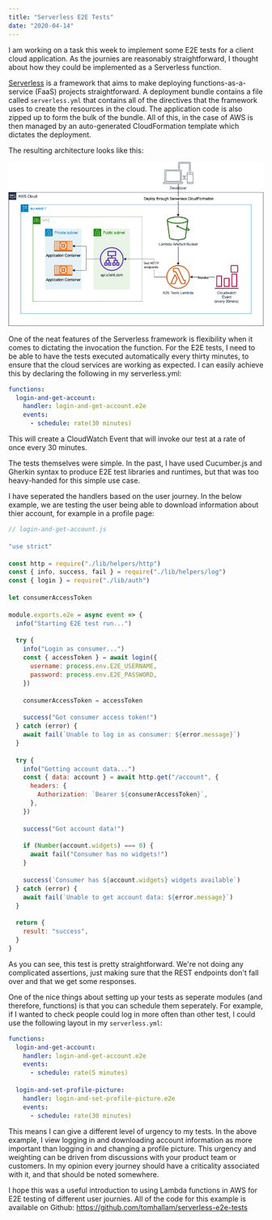 ```yaml
---
title: "Serverless E2E Tests"
date: "2020-04-14"
---
```


I am working on a task this week to implement some E2E tests for a client cloud
application. As the journies are reasonably straightforward, I thought about how
they could be implemented as a Serverless function.

<!-- end -->

[Serverless](https://serverless.com/) is a framework that aims to make deploying
functions-as-a-service (FaaS) projects straightforward. A deployment bundle
contains a file called `serverless.yml` that contains all of the directives that
the framework uses to create the resources in the cloud. The application code is
also zipped up to form the bulk of the bundle. All of this, in the case of AWS
is then managed by an auto-generated CloudFormation template which dictates the
deployment.

The resulting architecture looks like this:

![Serverless E2E Architecture](./ServerlessE2E.png)

One of the neat features of the Serverless framework is flexibility when it
comes to dictating the invocation the function. For the E2E tests, I need to be
able to have the tests executed automatically every thirty minutes, to ensure
that the cloud services are working as expected. I can easily achieve this by
declaring the following in my serverless.yml:

```yml
functions:
  login-and-get-account:
    handler: login-and-get-account.e2e
    events:
      - schedule: rate(30 minutes)
```

This will create a CloudWatch Event that will invoke our test at a rate of once
every 30 minutes.

The tests themselves were simple. In the past, I have used Cucumber.js and
Gherkin syntax to produce E2E test libraries and runtimes, but that was too
heavy-handed for this simple use case.

I have seperated the handlers based on the user journey. In the below example,
we are testing the user being able to download information about thier account,
for example in a profile page:

```js
// login-and-get-account.js

"use strict"

const http = require("./lib/helpers/http")
const { info, success, fail } = require("./lib/helpers/log")
const { login } = require("./lib/auth")

let consumerAccessToken

module.exports.e2e = async event => {
  info("Starting E2E test run...")

  try {
    info("Login as consumer...")
    const { accessToken } = await login({
      username: process.env.E2E_USERNAME,
      password: process.env.E2E_PASSWORD,
    })

    consumerAccessToken = accessToken

    success("Got consumer access token!")
  } catch (error) {
    await fail(`Unable to log in as consumer: ${error.message}`)
  }

  try {
    info("Getting account data...")
    const { data: account } = await http.get("/account", {
      headers: {
        Authorization: `Bearer ${consumerAccessToken}`,
      },
    })

    success("Got account data!")

    if (Number(account.widgets) === 0) {
      await fail("Consumer has no widgets!")
    }

    success(`Consumer has ${account.widgets} widgets available`)
  } catch (error) {
    await fail(`Unable to get account data: ${error.message}`)
  }

  return {
    result: "success",
  }
}
```

As you can see, this test is pretty straightforward. We're not doing any
complicated assertions, just making sure that the REST endpoints don't fall over
and that we get some responses.

One of the nice things about setting up your tests as seperate modules (and
therefore, functions) is that you can schedule them seperately. For example, if
I wanted to check people could log in more often than other test, I could use
the following layout in my `serverless.yml`:

```yml
functions:
  login-and-get-account:
    handler: login-and-get-account.e2e
    events:
      - schedule: rate(5 minutes)

  login-and-set-profile-picture:
    handler: login-and-set-profile-picture.e2e
    events:
      - schedule: rate(30 minutes)
```

This means I can give a different level of urgency to my tests. In the above
example, I view logging in and downloading account information as more important
than logging in and changing a profile picture. This urgency and weighting can
be driven from discussions with your product team or customers. In my opinion
every journey should have a criticality associated with it, and that should be
noted somewhere.

I hope this was a useful introduction to using Lambda functions in AWS for E2E
testing of different user journies. All of the code for this example is
available on Github: https://github.com/tomhallam/serverless-e2e-tests
